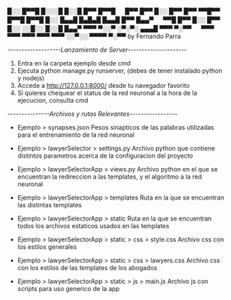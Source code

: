 

█░░ █▀▀█ █░░░█ █░░█ █▀▀ █▀▀█ 　 █▀▀ █▀▀ █░░ █▀▀ █▀▀ ▀▀█▀▀ █▀▀█ █▀▀█
█░░ █▄▄█ █▄█▄█ █▄▄█ █▀▀ █▄▄▀ 　 ▀▀█ █▀▀ █░░ █▀▀ █░░ ░░█░░ █░░█ █▄▄▀
▀▀▀ ▀░░▀ ░▀░▀░ ▄▄▄█ ▀▀▀ ▀░▀▀ 　 ▀▀▀ ▀▀▀ ▀▀▀ ▀▀▀ ▀▀▀ ░░▀░░ ▀▀▀▀ ▀░▀▀
                       by Fernando Parra        


*-------------------Lanzamiento de Server---------------------*

1. Entra en la carpeta ejemplo desde cmd
2. Ejecuta python manage.py runserver, (debes de tener instalado
python y nodejs)
3. Accede a http://127.0.0.1:8000/ desde tu navegador favorito
4. Si quieres chequear el status de la red neuronal a la hora de
la ejecucion, consulta cmd


*---------------Archivos y rutas Relevantes-----------------*

* Ejemplo > synapses.json
Pesos sinapticos de las palabras utilizadas para el entrenamiento
de la red neuronal

* Ejemplo > lawyerSelector > settings.py
Archivo python que contiene distintos parametros acerca de la
configuracion del proyecto

* Ejemplo > lawyerSelectorApp > views.py
Archivo python en el que se encuentran la redireccion a las templates,
y el algoritmo a la red neuronal

* Ejemplo > lawyerSelectorApp > templates
Ruta en la que se encuentran las distintas templates

* Ejemplo > lawyerSelectorApp > static
Ruta en la que se encuentran todos los archivos estaticos usados en
las templates

* Ejemplo > lawyerSelectorApp > static > css > style.css
Archivo css con los estilos generales


* Ejemplo > lawyerSelectorApp > static > css > lawyers.css
Archivo css con los estilos de las templates de los abogados


* Ejemplo > lawyerSelectorApp > static > js > main.js
Archivo js con scripts para uso generico de la app

